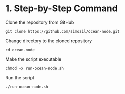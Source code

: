 # 1. Step-by-Step Command

Clone the repository from GitHub

```
git clone https://github.com/simozil/ocean-node.git
```
Change directory to the cloned repository

```
cd ocean-node
```
Make the script executable

```
chmod +x run-ocean-node.sh
```

Run the script

```
./run-ocean-node.sh
```


